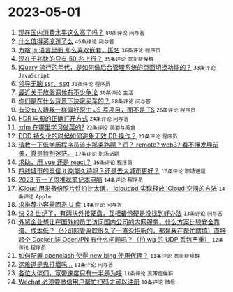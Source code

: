 # 2023-05-01

1. [现在国内消费水平这么高了吗？](https://www.v2ex.com/t/936713) `80条评论` `问与答`
1. [什么值得买凉透了么](https://www.v2ex.com/t/936711) `45条评论` `问与答`
1. [为啥 js 语言里面 那么喜欢嵌套，匿名](https://www.v2ex.com/t/936734) `36条评论` `程序员`
1. [现在千兆快的只有 50 兆上行？](https://www.v2ex.com/t/936736) `35条评论` `宽带症候群`
1. [jQuery 流行的年代，是如何做后台管理系统的页面切换功能的？](https://www.v2ex.com/t/936685) `33条评论` `JavaScript`
1. [领导无脑 ssr、ssg](https://www.v2ex.com/t/936720) `30条评论` `程序员`
1. [最近关于放假调休有不少争论](https://www.v2ex.com/t/936693) `30条评论` `生活`
1. [你们是在什么背景下决定买车的？](https://www.v2ex.com/t/936750) `28条评论` `问与答`
1. [有没有人跟我一样偏好原生 JS 写项目，而不是 TS](https://www.v2ex.com/t/936772) `26条评论` `程序员`
1. [HDR 电影的正确打开方式](https://www.v2ex.com/t/936690) `24条评论` `问与答`
1. [xdm 在哪里学习做菜的?](https://www.v2ex.com/t/936758) `22条评论` `美酒与美食`
1. [DDD 持久化的时候如何避免无效 DB 操作？](https://www.v2ex.com/t/936712) `21条评论` `程序员`
1. [请教一下低学历程序员该走那条路啊？润？ remote? web3? 看不懂发展前景，真是特别迷茫。](https://www.v2ex.com/t/936752) `17条评论` `职场话题`
1. [求助，用 vue 还是 react？](https://www.v2ex.com/t/936789) `16条评论` `程序员`
1. [四线城市的电信 it 岗能久待吗？还是去大城市更好？](https://www.v2ex.com/t/936728) `16条评论` `职场话题`
1. [2023 五一了求推荐笔记本电脑](https://www.v2ex.com/t/936790) `14条评论` `程序员`
1. [iCloud 用来备份照片性价比太低， icloudpd 实现释放 iCloud 空间的方法](https://www.v2ex.com/t/936692) `14条评论` `Apple`
1. [求推荐小容量固态 U 盘](https://www.v2ex.com/t/936687) `14条评论` `问与答`
1. [快 22 世纪了，有两块外接硬盘，互相备份硬是没找到好办法](https://www.v2ex.com/t/936681) `13条评论` `问与答`
1. [外贸企业想让在国外的员工访问国内公司的内网服务，什么方案比较安全靠谱、成本低？（公司网管离职很久了一直没招新的，都是我在帮忙瞎搞）直接起个 Docker 装 Open\/PN 有什么问题吗？（怕 wg 的 UDP 丢包严重）](https://www.v2ex.com/t/936787) `12条评论` `程序员`
1. [如何配置 openclash 使得 new bing 使用代理？](https://www.v2ex.com/t/936764) `11条评论` `宽带症候群`
1. [这难道是鬼打墙吗...](https://www.v2ex.com/t/936755) `11条评论` `问与答`
1. [各位大佬们，宽带速度只有一半是为啥](https://www.v2ex.com/t/936705) `11条评论` `宽带症候群`
1. [Wechat 必须要微信用户帮忙扫码才可以注册](https://www.v2ex.com/t/936771) `10条评论` `微信`
